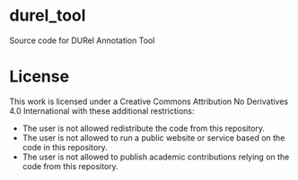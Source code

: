 # durel_tool
Source code for DURel Annotation Tool 


# License
This work is licensed under a Creative Commons Attribution No Derivatives 4.0 International with these additional restrictions:
- The user is not allowed redistribute the code from this repository.
- The user is not allowed to run a public website or service based on the code in this repository.
- The user is not allowed to publish academic contributions relying on the code from this repository.

